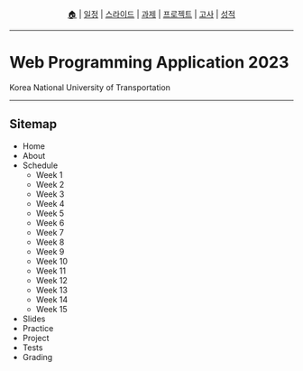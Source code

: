 <p id="menu" align="center">
  <a href="https://ut-nodejs.github.io" title="Home">🏠</a> |
  <a href="/schedule.html" title="Schedule">일정</a> |
  <a href="/slides.html" title="Slides">스라이드</a> |
  <a href="/practice.html" title="Practice">과제</a> |
  <a href="/project.html" title="Project">프로젝트</a> |
  <a href="/tests.html" title="Tests">고사</a> |
  <a href="/grading.html" title="Grading">성적</a>
</p>

---

# Web Programming Application 2023

Korea National University of Transportation

---

## Sitemap

- Home
- About
- Schedule
  - Week 1
  - Week 2
  - Week 3
  - Week 4
  - Week 5
  - Week 6
  - Week 7
  - Week 8
  - Week 9
  - Week 10
  - Week 11
  - Week 12
  - Week 13
  - Week 14
  - Week 15
- Slides
- Practice
- Project
- Tests
- Grading
